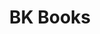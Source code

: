 ---
schema: default
title: BK Books
organization: Faculty of Architecture
notes: Books by our faculty
resources:
  - name: homepage
    url: 'https://books.bk.tudelft.nl/index.php/press'
    format: txt
license: ''
category:
  - Education
---